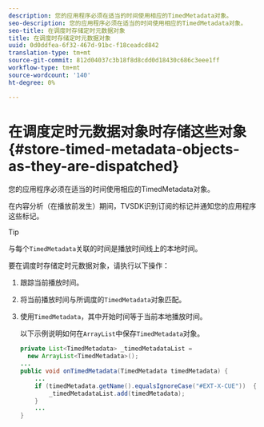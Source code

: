 ```yaml
---
description: 您的应用程序必须在适当的时间使用相应的TimedMetadata对象。
seo-description: 您的应用程序必须在适当的时间使用相应的TimedMetadata对象。
seo-title: 在调度时存储定时元数据对象
title: 在调度时存储定时元数据对象
uuid: 0d0ddfea-6f32-467d-91bc-f18ceadcd842
translation-type: tm+mt
source-git-commit: 812d04037c3b18f8d8cdd0d18430c686c3eee1ff
workflow-type: tm+mt
source-wordcount: '140'
ht-degree: 0%

---
```



# 在调度定时元数据对象时存储这些对象{#store-timed-metadata-objects-as-they-are-dispatched}

您的应用程序必须在适当的时间使用相应的TimedMetadata对象。

在内容分析（在播放前发生）期间，TVSDK识别订阅的标记并通知您的应用程序这些标记。

>[!TIP]
>
>与每个`TimedMetadata`关联的时间是播放时间线上的本地时间。

要在调度时存储定时元数据对象，请执行以下操作：

1. 跟踪当前播放时间。
1. 将当前播放时间与所调度的`TimedMetadata`对象匹配。

1. 使用`TimedMetadata`，其中开始时间等于当前本地播放时间。

   以下示例说明如何在`ArrayList`中保存`TimedMetadata`对象。

   ```java
   private List<TimedMetadata> _timedMetadataList =  
     new ArrayList<TimedMetadata>(); 
   ... 
   public void onTimedMetadata(TimedMetadata timedMetadata) { 
       ... 
       if (timedMetadata.getName().equalsIgnoreCase("#EXT-X-CUE"))  { 
           _timedMetadataList.add(timedMetadata); 
       } 
       ... 
   }
   ```

